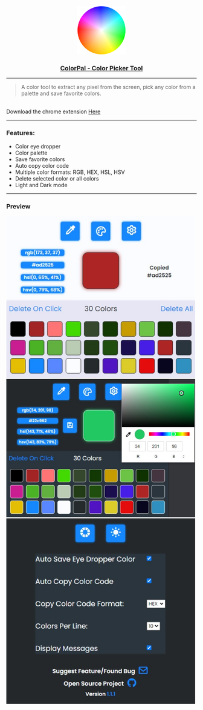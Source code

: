 <p align="center">
  <a href="https://chrome.google.com/webstore/detail/colorpal-color-picker-too/mbnpegpimodgjmlbfhkkdgbcfjmgpoad">
    <img src="https://raw.githubusercontent.com/NikosDaridis/ColorPal/main/icons/icon128.png" height="128">
    <h3 align="center">ColorPal - Color Picker Tool</h3>
  </a>
</p>

----
> A color tool to extract any pixel from the screen, pick any color from a palette and save favorite colors.
</br>
Download the chrome extension  <a href="https://chrome.google.com/webstore/detail/colorpal-color-picker-too/mbnpegpimodgjmlbfhkkdgbcfjmgpoad">Here</a>

----
### Features:<br>
- Color eye dropper
- Color palette
- Save favorite colors
- Auto copy color code
- Multiple color formats: RGB, HEX, HSL, HSV
- Delete selected color or all colors
- Light and Dark mode

----
### Preview
<img width="500" alt="" src=https://raw.githubusercontent.com/nikosdaridis/colorpal/main/images/Screenshot1.jpg>
<img width="500" alt="" src=https://raw.githubusercontent.com/nikosdaridis/colorpal/main/images/Screenshot2.jpg>
<img width="500" alt="" src=https://raw.githubusercontent.com/nikosdaridis/colorpal/main/images/Screenshot3.jpg>